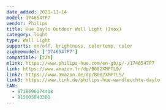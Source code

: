 ```yaml
---
date_added: 2021-11-14
model: 1746547P7
vendor: Philips
title: Hue Daylo Outdoor Wall Light (Inox)
category: light
type: Wall Light
supports: on/off, brightness, colortemp, color
zigbeemodel: ['1746547P7']
compatible: [z2m]
mlink: https://www.philips-hue.com/en-gb/p/-/1746547P7
link: https://www.amazon.fr/dp/B082XMPTL9/
link2: https://www.amazon.de/dp/B082XMPTL9/
link3: https://www.tink.de/philips-hue-wandleuchte-daylo
EAN: 
  - 8718696174418
  - 915005843301
---
```

